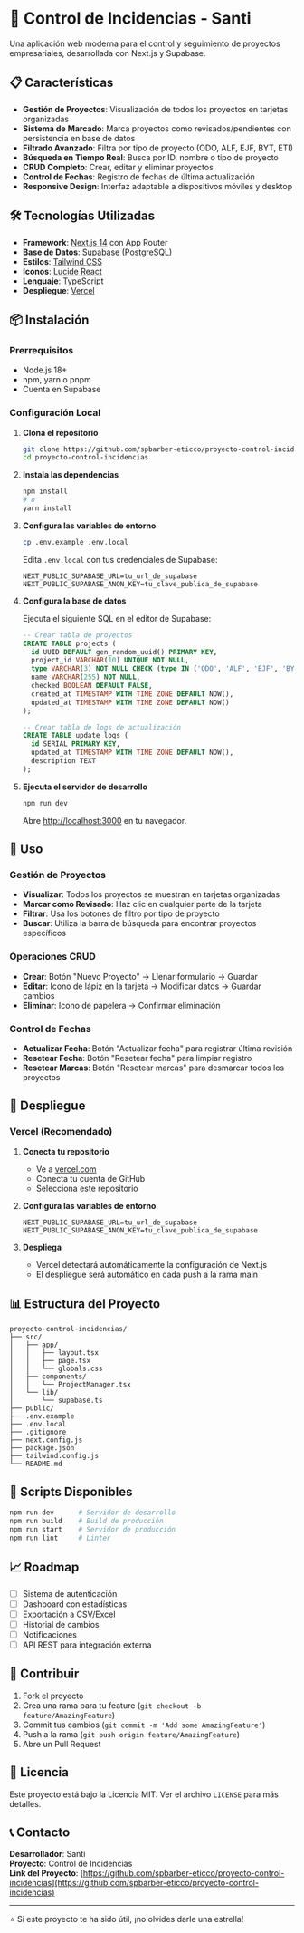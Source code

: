 # 🚀 Control de Incidencias - Santi

Una aplicación web moderna para el control y seguimiento de proyectos empresariales, desarrollada con Next.js y Supabase.

## 📋 Características

- **Gestión de Proyectos**: Visualización de todos los proyectos en tarjetas organizadas
- **Sistema de Marcado**: Marca proyectos como revisados/pendientes con persistencia en base de datos
- **Filtrado Avanzado**: Filtra por tipo de proyecto (ODO, ALF, EJF, BYT, ETI)
- **Búsqueda en Tiempo Real**: Busca por ID, nombre o tipo de proyecto
- **CRUD Completo**: Crear, editar y eliminar proyectos
- **Control de Fechas**: Registro de fechas de última actualización
- **Responsive Design**: Interfaz adaptable a dispositivos móviles y desktop

## 🛠️ Tecnologías Utilizadas

- **Framework**: [Next.js 14](https://nextjs.org/) con App Router
- **Base de Datos**: [Supabase](https://supabase.com/) (PostgreSQL)
- **Estilos**: [Tailwind CSS](https://tailwindcss.com/)
- **Iconos**: [Lucide React](https://lucide.dev/)
- **Lenguaje**: TypeScript
- **Despliegue**: [Vercel](https://vercel.com/)

## 📦 Instalación

### Prerrequisitos

- Node.js 18+ 
- npm, yarn o pnpm
- Cuenta en Supabase

### Configuración Local

1. **Clona el repositorio**
   ```bash
   git clone https://github.com/spbarber-eticco/proyecto-control-incidencias.git
   cd proyecto-control-incidencias
   ```

2. **Instala las dependencias**
   ```bash
   npm install
   # o
   yarn install
   ```

3. **Configura las variables de entorno**
   ```bash
   cp .env.example .env.local
   ```
   
   Edita `.env.local` con tus credenciales de Supabase:
   ```env
   NEXT_PUBLIC_SUPABASE_URL=tu_url_de_supabase
   NEXT_PUBLIC_SUPABASE_ANON_KEY=tu_clave_publica_de_supabase
   ```

4. **Configura la base de datos**
   
   Ejecuta el siguiente SQL en el editor de Supabase:
   ```sql
   -- Crear tabla de proyectos
   CREATE TABLE projects (
     id UUID DEFAULT gen_random_uuid() PRIMARY KEY,
     project_id VARCHAR(10) UNIQUE NOT NULL,
     type VARCHAR(3) NOT NULL CHECK (type IN ('ODO', 'ALF', 'EJF', 'BYT', 'ETI')),
     name VARCHAR(255) NOT NULL,
     checked BOOLEAN DEFAULT FALSE,
     created_at TIMESTAMP WITH TIME ZONE DEFAULT NOW(),
     updated_at TIMESTAMP WITH TIME ZONE DEFAULT NOW()
   );

   -- Crear tabla de logs de actualización
   CREATE TABLE update_logs (
     id SERIAL PRIMARY KEY,
     updated_at TIMESTAMP WITH TIME ZONE DEFAULT NOW(),
     description TEXT
   );
   ```

5. **Ejecuta el servidor de desarrollo**
   ```bash
   npm run dev
   ```

   Abre [http://localhost:3000](http://localhost:3000) en tu navegador.

## 🎯 Uso

### Gestión de Proyectos

- **Visualizar**: Todos los proyectos se muestran en tarjetas organizadas
- **Marcar como Revisado**: Haz clic en cualquier parte de la tarjeta
- **Filtrar**: Usa los botones de filtro por tipo de proyecto
- **Buscar**: Utiliza la barra de búsqueda para encontrar proyectos específicos

### Operaciones CRUD

- **Crear**: Botón "Nuevo Proyecto" → Llenar formulario → Guardar
- **Editar**: Icono de lápiz en la tarjeta → Modificar datos → Guardar cambios
- **Eliminar**: Icono de papelera → Confirmar eliminación

### Control de Fechas

- **Actualizar Fecha**: Botón "Actualizar fecha" para registrar última revisión
- **Resetear Fecha**: Botón "Resetear fecha" para limpiar registro
- **Resetear Marcas**: Botón "Resetear marcas" para desmarcar todos los proyectos

## 🚀 Despliegue

### Vercel (Recomendado)

1. **Conecta tu repositorio**
   - Ve a [vercel.com](https://vercel.com)
   - Conecta tu cuenta de GitHub
   - Selecciona este repositorio

2. **Configura las variables de entorno**
   ```
   NEXT_PUBLIC_SUPABASE_URL=tu_url_de_supabase
   NEXT_PUBLIC_SUPABASE_ANON_KEY=tu_clave_publica_de_supabase
   ```

3. **Despliega**
   - Vercel detectará automáticamente la configuración de Next.js
   - El despliegue será automático en cada push a la rama main

## 📊 Estructura del Proyecto

```
proyecto-control-incidencias/
├── src/
│   ├── app/
│   │   ├── layout.tsx
│   │   ├── page.tsx
│   │   └── globals.css
│   ├── components/
│   │   └── ProjectManager.tsx
│   └── lib/
│       └── supabase.ts
├── public/
├── .env.example
├── .env.local
├── .gitignore
├── next.config.js
├── package.json
├── tailwind.config.js
└── README.md
```

## 🔧 Scripts Disponibles

```bash
npm run dev      # Servidor de desarrollo
npm run build    # Build de producción
npm run start    # Servidor de producción
npm run lint     # Linter
```

## 📈 Roadmap

- [ ] Sistema de autenticación
- [ ] Dashboard con estadísticas
- [ ] Exportación a CSV/Excel
- [ ] Historial de cambios
- [ ] Notificaciones
- [ ] API REST para integración externa

## 🤝 Contribuir

1. Fork el proyecto
2. Crea una rama para tu feature (`git checkout -b feature/AmazingFeature`)
3. Commit tus cambios (`git commit -m 'Add some AmazingFeature'`)
4. Push a la rama (`git push origin feature/AmazingFeature`)
5. Abre un Pull Request

## 📝 Licencia

Este proyecto está bajo la Licencia MIT. Ver el archivo `LICENSE` para más detalles.

## 📞 Contacto

**Desarrollador**: Santi  
**Proyecto**: Control de Incidencias  
**Link del Proyecto**: [https://github.com/spbarber-eticco/proyecto-control-incidencias](https://github.com/spbarber-eticco/proyecto-control-incidencias)

---

⭐ Si este proyecto te ha sido útil, ¡no olvides darle una estrella!